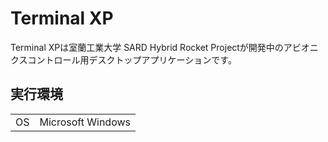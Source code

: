 # Terminal XP
Terminal XPは室蘭工業大学 SARD Hybrid Rocket Projectが開発中のアビオニクスコントロール用デスクトップアプリケーションです。

## 実行環境
|||
|----|----|
|OS|Microsoft Windows|
